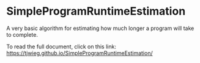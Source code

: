 # SimpleProgramRuntimeEstimation
A very basic algorithm for estimating how much longer a program will take to complete.

To read the full document, click on this link:
https://tjwieg.github.io/SimpleProgramRuntimeEstimation/
